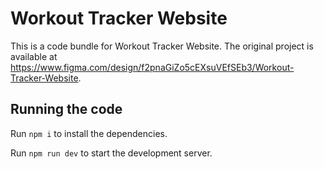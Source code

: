 
  # Workout Tracker Website

  This is a code bundle for Workout Tracker Website. The original project is available at https://www.figma.com/design/f2pnaGiZo5cEXsuVEfSEb3/Workout-Tracker-Website.

  ## Running the code

  Run `npm i` to install the dependencies.

  Run `npm run dev` to start the development server.
  